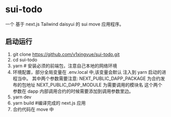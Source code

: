 # sui-todo

一个 基于 next.js Tailwind daisyui  的 sui move 应用程序。

## 启动运行

1. git clone <https://github.com/v1xingyue/sui-todo.git>
2. cd sui-todo
3. yarn # 安装必须的前端包，注意自己本地的网络环境
4. 环境配置，部分全局变量在 .env.local 中,该变量会默认 注入到 yarn 启动的进程当中。
   其中两个参数需要注意:
   NEXT_PUBLIC_DAPP_PACKAGE 为合约发布的包地址
   NEXT_PUBLIC_DAPP_MODULE 为需要调用的模块名
   这个两个参数在 dapp 内部调用合约的时候需要添加到调用参数里边。
5. yarn dev
6. yarn build #编译完成的 next.js 应用
7. 合约代码在 move 中
